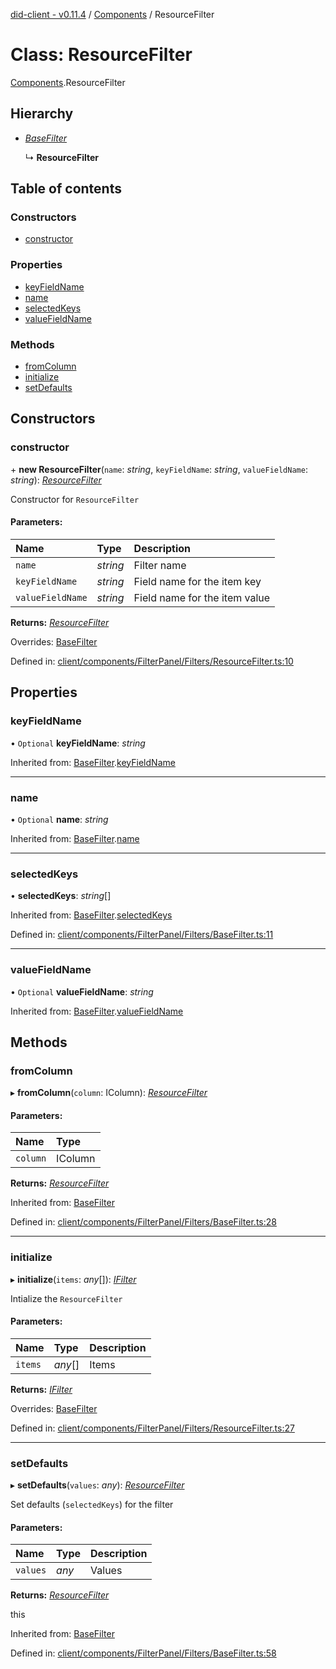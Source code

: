 [did-client - v0.11.4](../README.md) / [Components](../modules/components.md) / ResourceFilter

# Class: ResourceFilter

[Components](../modules/components.md).ResourceFilter

## Hierarchy

* [*BaseFilter*](components.basefilter.md)

  ↳ **ResourceFilter**

## Table of contents

### Constructors

- [constructor](components.resourcefilter.md#constructor)

### Properties

- [keyFieldName](components.resourcefilter.md#keyfieldname)
- [name](components.resourcefilter.md#name)
- [selectedKeys](components.resourcefilter.md#selectedkeys)
- [valueFieldName](components.resourcefilter.md#valuefieldname)

### Methods

- [fromColumn](components.resourcefilter.md#fromcolumn)
- [initialize](components.resourcefilter.md#initialize)
- [setDefaults](components.resourcefilter.md#setdefaults)

## Constructors

### constructor

\+ **new ResourceFilter**(`name`: *string*, `keyFieldName`: *string*, `valueFieldName`: *string*): [*ResourceFilter*](components.resourcefilter.md)

Constructor for `ResourceFilter`

#### Parameters:

Name | Type | Description |
:------ | :------ | :------ |
`name` | *string* | Filter name   |
`keyFieldName` | *string* | Field name for the item key   |
`valueFieldName` | *string* | Field name for the item value    |

**Returns:** [*ResourceFilter*](components.resourcefilter.md)

Overrides: [BaseFilter](components.basefilter.md)

Defined in: [client/components/FilterPanel/Filters/ResourceFilter.ts:10](https://github.com/Puzzlepart/did/blob/dev/client/components/FilterPanel/Filters/ResourceFilter.ts#L10)

## Properties

### keyFieldName

• `Optional` **keyFieldName**: *string*

Inherited from: [BaseFilter](components.basefilter.md).[keyFieldName](components.basefilter.md#keyfieldname)

___

### name

• `Optional` **name**: *string*

Inherited from: [BaseFilter](components.basefilter.md).[name](components.basefilter.md#name)

___

### selectedKeys

• **selectedKeys**: *string*[]

Inherited from: [BaseFilter](components.basefilter.md).[selectedKeys](components.basefilter.md#selectedkeys)

Defined in: [client/components/FilterPanel/Filters/BaseFilter.ts:11](https://github.com/Puzzlepart/did/blob/dev/client/components/FilterPanel/Filters/BaseFilter.ts#L11)

___

### valueFieldName

• `Optional` **valueFieldName**: *string*

Inherited from: [BaseFilter](components.basefilter.md).[valueFieldName](components.basefilter.md#valuefieldname)

## Methods

### fromColumn

▸ **fromColumn**(`column`: IColumn): [*ResourceFilter*](components.resourcefilter.md)

#### Parameters:

Name | Type |
:------ | :------ |
`column` | IColumn |

**Returns:** [*ResourceFilter*](components.resourcefilter.md)

Inherited from: [BaseFilter](components.basefilter.md)

Defined in: [client/components/FilterPanel/Filters/BaseFilter.ts:28](https://github.com/Puzzlepart/did/blob/dev/client/components/FilterPanel/Filters/BaseFilter.ts#L28)

___

### initialize

▸ **initialize**(`items`: *any*[]): [*IFilter*](../interfaces/components.ifilter.md)

Intialize the `ResourceFilter`

#### Parameters:

Name | Type | Description |
:------ | :------ | :------ |
`items` | *any*[] | Items    |

**Returns:** [*IFilter*](../interfaces/components.ifilter.md)

Overrides: [BaseFilter](components.basefilter.md)

Defined in: [client/components/FilterPanel/Filters/ResourceFilter.ts:27](https://github.com/Puzzlepart/did/blob/dev/client/components/FilterPanel/Filters/ResourceFilter.ts#L27)

___

### setDefaults

▸ **setDefaults**(`values`: *any*): [*ResourceFilter*](components.resourcefilter.md)

Set defaults (`selectedKeys`) for the filter

#### Parameters:

Name | Type | Description |
:------ | :------ | :------ |
`values` | *any* | Values   |

**Returns:** [*ResourceFilter*](components.resourcefilter.md)

this

Inherited from: [BaseFilter](components.basefilter.md)

Defined in: [client/components/FilterPanel/Filters/BaseFilter.ts:58](https://github.com/Puzzlepart/did/blob/dev/client/components/FilterPanel/Filters/BaseFilter.ts#L58)
